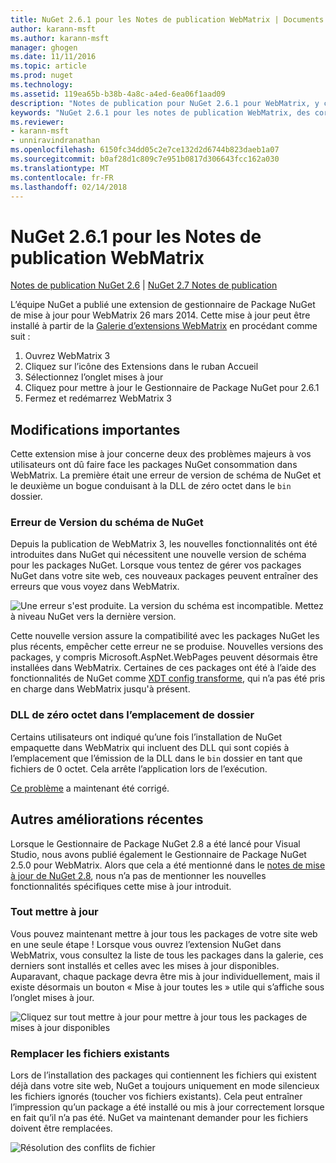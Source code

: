 ```yaml
---
title: NuGet 2.6.1 pour les Notes de publication WebMatrix | Documents Microsoft
author: karann-msft
ms.author: karann-msft
manager: ghogen
ms.date: 11/11/2016
ms.topic: article
ms.prod: nuget
ms.technology: 
ms.assetid: 119ea65b-b38b-4a8c-a4ed-6ea06f1aad09
description: "Notes de publication pour NuGet 2.6.1 pour WebMatrix, y compris les problèmes connus, les correctifs de bogues, les fonctionnalités ajoutées et dcr."
keywords: "NuGet 2.6.1 pour les notes de publication WebMatrix, des correctifs de bogues, problèmes connus, ajouté des fonctionnalités, DCR"
ms.reviewer:
- karann-msft
- unniravindranathan
ms.openlocfilehash: 6150fc34dd05c2e7ce132d2d6744b823daeb1a07
ms.sourcegitcommit: b0af28d1c809c7e951b0817d306643fcc162a030
ms.translationtype: MT
ms.contentlocale: fr-FR
ms.lasthandoff: 02/14/2018
---
```

# <a name="nuget-261-for-webmatrix-release-notes"></a>NuGet 2.6.1 pour les Notes de publication WebMatrix

[Notes de publication NuGet 2.6](../release-notes/nuget-2.6.md) | [NuGet 2.7 Notes de publication](../release-notes/nuget-2.7.md)

L’équipe NuGet a publié une extension de gestionnaire de Package NuGet de mise à jour pour WebMatrix 26 mars 2014.  Cette mise à jour peut être installé à partir de la [Galerie d’extensions WebMatrix](http://extensions.webmatrix.com/packages/NuGetPackageManager/) en procédant comme suit :

1. Ouvrez WebMatrix 3
2. Cliquez sur l’icône des Extensions dans le ruban Accueil
3. Sélectionnez l’onglet mises à jour
4. Cliquez pour mettre à jour le Gestionnaire de Package NuGet pour 2.6.1
6. Fermez et redémarrez WebMatrix 3

## <a name="notable-changes"></a>Modifications importantes

Cette extension mise à jour concerne deux des problèmes majeurs à vos utilisateurs ont dû faire face les packages NuGet consommation dans WebMatrix.  La première était une erreur de version de schéma de NuGet et le deuxième un bogue conduisant à la DLL de zéro octet dans le `bin` dossier.

### <a name="nuget-schema-version-error"></a>Erreur de Version du schéma de NuGet

Depuis la publication de WebMatrix 3, les nouvelles fonctionnalités ont été introduites dans NuGet qui nécessitent une nouvelle version de schéma pour les packages NuGet.  Lorsque vous tentez de gérer vos packages NuGet dans votre site web, ces nouveaux packages peuvent entraîner des erreurs que vous voyez dans WebMatrix.

![Une erreur s'est produite. La version du schéma est incompatible. Mettez à niveau NuGet vers la dernière version.](./media/NuGet-2.8/webmatrix-schema-version.png)

Cette nouvelle version assure la compatibilité avec les packages NuGet les plus récents, empêcher cette erreur ne se produise. Nouvelles versions des packages, y compris Microsoft.AspNet.WebPages peuvent désormais être installées dans WebMatrix.  Certaines de ces packages ont été à l’aide des fonctionnalités de NuGet comme [XDT config transforme](../release-notes/nuget-2.6.md#xdt), qui n’a pas été pris en charge dans WebMatrix jusqu'à présent.

### <a name="zero-byte-dlls-in-bin-folder"></a>DLL de zéro octet dans l’emplacement de dossier

Certains utilisateurs ont indiqué qu’une fois l’installation de NuGet empaquette dans WebMatrix qui incluent des DLL qui sont copiés à l’emplacement que l’émission de la DLL dans le `bin` dossier en tant que fichiers de 0 octet.  Cela arrête l’application lors de l’exécution.

[Ce problème](https://nuget.codeplex.com/workitem/4060) a maintenant été corrigé.

## <a name="other-recent-improvements"></a>Autres améliorations récentes

Lorsque le Gestionnaire de Package NuGet 2.8 a été lancé pour Visual Studio, nous avons publié également le Gestionnaire de Package NuGet 2.5.0 pour WebMatrix.  Alors que cela a été mentionné dans le [notes de mise à jour de NuGet 2.8](../release-notes/nuget-2.8.md#webmatrix-nuget-client-updates), nous n’a pas de mentionner les nouvelles fonctionnalités spécifiques cette mise à jour introduit.

### <a name="update-all"></a>Tout mettre à jour

Vous pouvez maintenant mettre à jour tous les packages de votre site web en une seule étape !  Lorsque vous ouvrez l’extension NuGet dans WebMatrix, vous consultez la liste de tous les packages dans la galerie, ces derniers sont installés et celles avec les mises à jour disponibles.  Auparavant, chaque package devra être mis à jour individuellement, mais il existe désormais un bouton « Mise à jour toutes les » utile qui s’affiche sous l’onglet mises à jour.

![Cliquez sur tout mettre à jour pour mettre à jour tous les packages de mises à jour disponibles](./media/NuGet-2.8/webmatrix-update-all.png)

### <a name="overwrite-existing-files"></a>Remplacer les fichiers existants

Lors de l’installation des packages qui contiennent les fichiers qui existent déjà dans votre site web, NuGet a toujours uniquement en mode silencieux les fichiers ignorés (toucher vos fichiers existants).  Cela peut entraîner l’impression qu’un package a été installé ou mis à jour correctement lorsque en fait qu’il n’a pas été.  NuGet va maintenant demander pour les fichiers doivent être remplacées.

![Résolution des conflits de fichier](./media/NuGet-2.8/webmatrix-overwrite-file.png)
